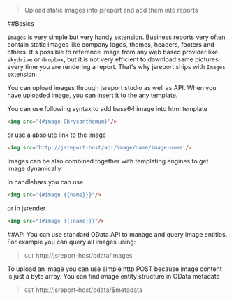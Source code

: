 > Upload static images into jsreport and add them into reports

##Basics

`Images` is very simple but very handy extension. Business reports very often contain static images like company logos, themes, headers, footers and others. It's possible to reference image from any web based provider like `skydrive` or `dropbox`, but it is not very efficient to download same pictures every time you are rendering a report. That's why jsreport ships with `Images` extension. 

You can upload images through jsreport studio as well as API. When you have uploaded image, you can insert it to the any template. 

You can use following syntax to add base64 image into html template
```html
<img src='{#image Chrysanthemum}'/> 
```

or use a absolute link to the image
```html
<img src='http://jsreport-host/api/image/name/image-name'/>
```


Images can be also combined together with templating engines to get image dynamically

In handlebars you can use
```html
<img src="{#image {{name}}}"/>
```

or in jsrender
```html
<img src="{#image {{:name}}}"/>
```

##API
You can use standard OData API to manage and query image entities. For example you can query all images using:
> `GET` http://jsreport-host/odata/images

To upload an image you can use simple http POST because image content is just a byte array. You can find image entity structure in OData metadata

>`GET` http://jsreport-host/odata/$metadata
